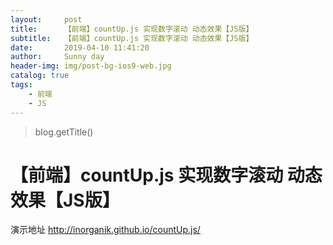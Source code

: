 ```yaml
---
layout:     post
title:      【前端】countUp.js 实现数字滚动 动态效果【JS版】
subtitle:   【前端】countUp.js 实现数字滚动 动态效果【JS版】
date:       2019-04-10 11:41:20
author:     Sunny day
header-img: img/post-bg-ios9-web.jpg
catalog: true
tags:
    - 前端
    - JS
---
```

>blog.getTitle() 

# 【前端】countUp.js 实现数字滚动 动态效果【JS版】


演示地址
http://inorganik.github.io/countUp.js/
 
<!DOCTYPE html> <html lang="en"> <head> <meta charset="UTF-8"> <title>Document</title> <script src="https://cdn.bootcss.com/countup.js/1.9.3/countUp.js"></script> </head> <body> <h1 id="num1"></h1> <h1 id="num2"></h1> <h1 id="num3"></h1> <script type="text/javascript"> var options = { useEasing: true, // 使用缓和 useGrouping: true, // 使用分组(是否显示千位分隔符,一般为 true) separator: ',', // 分隔器(千位分隔符,默认为',') decimal: '.', // 十进制(小数点符号,默认为 '.') prefix: '', // 字首(数字的前缀,根据需要可设为 $,¥,￥ 等) suffix: '' // 后缀(数字的后缀 ,根据需要可设为 元,个,美元 等) }; $(function () { // CountUp(参数一, 参数二, 参数三, 参数四, 参数五, 参数六) // 参数一: 数字所在容器 // 参数二: 数字开始增长前的默认值(起始值),一般从 0 开始增长 // 参数三: 数字增长后的最终值,该值一般通过异步请求获取 // 参数四: 数字小数点后保留的位数 // 参数五: 数字增长特效的时间,此处为3秒 // 参数六: 其他配置项 // 注: 参数六也可不加,其配置项则为默认值 new CountUp("num1", 0, 1380, 0, 3, options).start(); new CountUp("num2", 0, 1380, 2, 3, options).start(); new CountUp("num3", 0, 1380, 4, 3, options).start(); }); </script> </body> </html>

 


